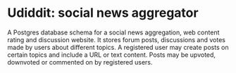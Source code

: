 # Udiddit: social news aggregator

A Postgres database schema for a social news aggregation, web content rating and discussion website. 
It stores forum posts, discussions and votes made by users about different topics. A registered user
may create posts on certain topics and include a URL or text content. Posts may be upvoted, downvoted 
or commented on by registered users.
